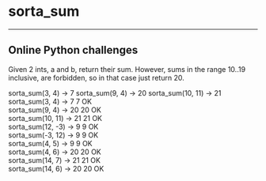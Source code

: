 # sorta_sum
-------------------------
Online Python challenges
-------------------------

Given 2 ints, a and b, return their sum. However, sums in the range 10..19 inclusive, are forbidden, so in that case just return 20.


sorta_sum(3, 4) → 7
sorta_sum(9, 4) → 20
sorta_sum(10, 11) → 21
sorta_sum(3, 4) → 7	7	OK	
sorta_sum(9, 4) → 20	20	OK	
sorta_sum(10, 11) → 21	21	OK	
sorta_sum(12, -3) → 9	9	OK	
sorta_sum(-3, 12) → 9	9	OK	
sorta_sum(4, 5) → 9	9	OK	
sorta_sum(4, 6) → 20	20	OK	
sorta_sum(14, 7) → 21	21	OK	
sorta_sum(14, 6) → 20	20	OK
